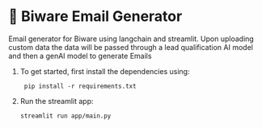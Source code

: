 # 📧 Biware Email Generator
Email generator for Biware using  langchain and streamlit. Upon uploading custom data the data will be passed through a lead qualification AI model and then a genAI model to generate Emails


1. To get started, first install the dependencies using:
    ```commandline
     pip install -r requirements.txt
    ```

2. Run the streamlit app:
   ```commandline
   streamlit run app/main.py
   ```
   
